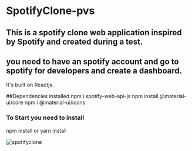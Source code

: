 # SpotifyClone-pvs

## This is a spotify clone web application inspired by Spotify and created during a test.
## you need to have an spotify account and go to spotify for developers and create a dashboard.

It's built on Reactjs.


##Dependencies installed
npm i spotify-web-api-js
npm install @material-ui/core
npm i @material-ui/icons

### To Start you need to install

npm install or yarn install


![spotifyclone](https://user-images.githubusercontent.com/31938621/95353940-39a48080-089a-11eb-9887-086bf20c92a5.jpg)

